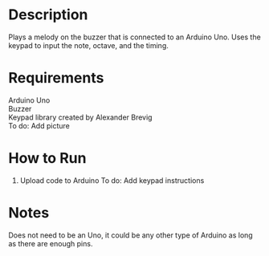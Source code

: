 # Description
Plays a melody on the buzzer that is connected to an Arduino Uno. Uses the keypad to input the note, octave, and the timing.

# Requirements
Arduino Uno  
Buzzer  
Keypad library created by Alexander Brevig  
To do: Add picture

# How to Run
1. Upload code to Arduino
To do: Add keypad instructions

# Notes
Does not need to be an Uno, it could be any other type of Arduino as long as there are enough pins.